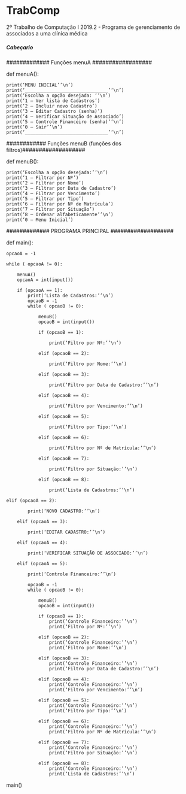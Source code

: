 # TrabComp
2º Trabalho de Computação I 2019.2 - Programa de gerenciamento de associados a uma clínica médica

##### Cabeçario #######



############# Funções menuA ##################

def menuA():

	print(‘MENU INICIAL’’\n’)
	print(‘_______________________________’’\n’)
	print(‘Escolha a opção desejada: ‘’\n’)
	print(‘1 – Ver lista de Cadastros’)
	print(‘2 – Incluir novo Cadastro’)
	print(‘3 – Editar Cadastro (senha)’)
	print(‘4 – Verificar Situação de Associado’)
	print(‘5 – Controle Financeiro (senha)’’\n’)
	print(‘0 – Sair’’\n’)
	print(‘_______________________________’’\n’)





############ Funções menuB (funções dos filtros)###################

def menuB():

	print(‘Escolha a opção desejada:’’\n’)
	print(‘1 – Filtrar por Nº’)
	print(‘2 – Filtrar por Nome’)
	print(‘3 – Filtrar por Data de Cadastro’)
	print(‘4 – Filtrar por Vencimento’)
	print(‘5 – Filtrar por Tipo’)
	print(‘6 – Filtrar por Nº de Matrícula’)
	print(‘7 – Filtrar por Situação’)
	print(‘8 – Ordenar alfabeticamente’’\n’)
	print(‘0 – Menu Inicial’)















############# PROGRAMA PRINCIPAL ###################



def main():

	opcaoA = -1
	
	while ( opcaoA != 0):
		
		menuA()
		opcaoA = int(input())

		if (opcaoA == 1):
			print(‘Lista de Cadastros:’’\n’)
			opcaoB = -1 
			while ( opcaoB != 0):
				
				menuB()
				opcaoB = int(input())

				if (opcaoB == 1):

					print(‘Filtro por Nº:’’\n’)

				elif (opcaoB == 2):

					print(‘Filtro por Nome:’’\n’)

				elif (opcaoB == 3):

					print(‘Filtro por Data de Cadastro:’’\n’)

				elif (opcaoB == 4):

					print(‘Filtro por Vencimento:’’\n’)

				elif (opcaoB == 5):

					print(‘Filtro por Tipo:’’\n’)

				elif (opcaoB == 6):

					print(‘Filtro por Nº de Matrícula:’’\n’)

				elif (opcaoB == 7):

					print(‘Filtro por Situação:’’\n’)

				elif (opcaoB == 8): 

					print(‘Lista de Cadastros:’’\n’)
 		
    elif (opcaoA == 2):

			print(‘NOVO CADASTRO:’’\n’)

		elif (opcaoA == 3):

			print(‘EDITAR CADASTRO:’’\n’)

		elif (opcaoA == 4):

			print(‘VERIFICAR SITUAÇÃO DE ASSOCIADO:’’\n’)

		elif (opcaoA == 5):

			print(‘Controle Financeiro:’’\n’)

			opcaoB = -1 
			while ( opcaoB != 0):
				
				menuB()
				opcaoB = int(input())

				if (opcaoB == 1):
					print(‘Controle Financeiro:’’\n’)
					print(‘Filtro por Nº:’’\n’)

				elif (opcaoB == 2):
					print(‘Controle Financeiro:’’\n’)
					print(‘Filtro por Nome:’’\n’)

				elif (opcaoB == 3):
					print(‘Controle Financeiro:’’\n’)
					print(‘Filtro por Data de Cadastro:’’\n’)

				elif (opcaoB == 4):
					print(‘Controle Financeiro:’’\n’)
					print(‘Filtro por Vencimento:’’\n’)

				elif (opcaoB == 5):
					print(‘Controle Financeiro:’’\n’)
					print(‘Filtro por Tipo:’’\n’)

				elif (opcaoB == 6):
					print(‘Controle Financeiro:’’\n’)
					print(‘Filtro por Nº de Matrícula:’’\n’)

				elif (opcaoB == 7):
					print(‘Controle Financeiro:’’\n’)
					print(‘Filtro por Situação:’’\n’)

				elif (opcaoB == 8): 
					print(‘Controle Financeiro:’’\n’)
					print(‘Lista de Cadastros:’’\n’)
          
         
main()




